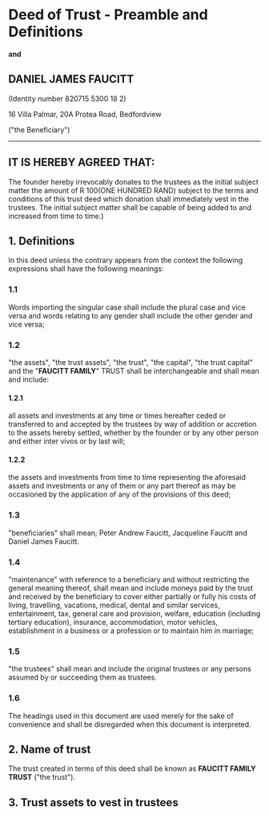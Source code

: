 # Deed of Trust - Preamble and Definitions

**and**

## DANIEL JAMES FAUCITT

(Identity number 820715 5300 18 2)

16 Villa Palmar, 20A Protea Road, Bedfordview

("the Beneficiary")

---

## IT IS HEREBY AGREED THAT:

The founder hereby irrevocably donates to the trustees as the initial subject matter the amount of R 100(ONE HUNDRED RAND) subject to the terms and conditions of this trust deed which donation shall immediately vest in the trustees. The initial subject matter shall be capable of being added to and increased from time to time.)

## 1. Definitions

In this deed unless the contrary appears from the context the following expressions shall have the following meanings:

### 1.1 
Words importing the singular case shall include the plural case and vice versa and words relating to any gender shall include the other gender and vice versa;

### 1.2 
"the assets", "the trust assets", "the trust", "the capital", "the trust capital" and the "**FAUCITT FAMILY**" TRUST shall be interchangeable and shall mean and include:

#### 1.2.1
all assets and investments at any time or times hereafter ceded or transferred to and accepted by the trustees by way of addition or accretion to the assets hereby settled, whether by the founder or by any other person and either inter vivos or by last will;

#### 1.2.2
the assets and investments from time to time representing the aforesaid assets and investments or any of them or any part thereof as may be occasioned by the application of any of the provisions of this deed;

### 1.3 
"beneficiaries" shall mean; Peter Andrew Faucitt, Jacqueline Faucitt and Daniel James Faucitt.

### 1.4 
"maintenance" with reference to a beneficiary and without restricting the general meaning thereof, shall mean and include moneys paid by the trust and received by the beneficiary to cover either partially or fully his costs of living, travelling, vacations, medical, dental and similar services, entertainment, tax, general care and provision, welfare, education (including tertiary education), insurance, accommodation, motor vehicles, establishment in a business or a profession or to maintain him in marriage;

### 1.5 
"the trustees" shall mean and include the original trustees or any persons assumed by or succeeding them as trustees.

### 1.6 
The headings used in this document are used merely for the sake of convenience and shall be disregarded when this document is interpreted.

## 2. Name of trust

The trust created in terms of this deed shall be known as **FAUCITT FAMILY TRUST** ("the trust").

## 3. Trust assets to vest in trustees